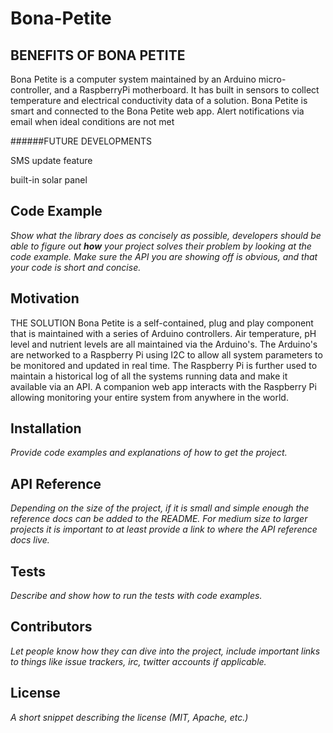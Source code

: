 # Bona-Petite

## BENEFITS OF BONA PETITE


Bona Petite is a computer system maintained by an Arduino micro-controller, and a RaspberryPi motherboard. It has built in sensors to collect temperature and electrical conductivity data of a solution. Bona Petite is smart and connected to the Bona Petite web app. Alert notifications via email when ideal conditions are not met

######FUTURE DEVELOPMENTS

SMS update feature

built-in solar panel


## Code Example

*Show what the library does as concisely as possible, developers should be able to figure out **how** your project solves their problem by looking at the code example. Make sure the API you are showing off is obvious, and that your code is short and concise.*


## Motivation

THE SOLUTION
Bona Petite is a self-contained, plug and play component that is maintained with a series of Arduino controllers. Air temperature, pH level and nutrient levels are all maintained via the Arduino's. The Arduino's are networked to a Raspberry Pi using I2C to allow all system parameters to be monitored and updated in real time. The Raspberry Pi is further used to maintain a historical log of all the systems running data and make it available via an API. A companion web app interacts with the Raspberry Pi allowing monitoring your entire system from anywhere in the world.


## Installation

*Provide code examples and explanations of how to get the project.*

## API Reference

*Depending on the size of the project, if it is small and simple enough the reference docs can be added to the README. For medium size to larger projects it is important to at least provide a link to where the API reference docs live.*

## Tests

*Describe and show how to run the tests with code examples.*

## Contributors

*Let people know how they can dive into the project, include important links to things like issue trackers, irc, twitter accounts if applicable.*

## License

*A short snippet describing the license (MIT, Apache, etc.)*
